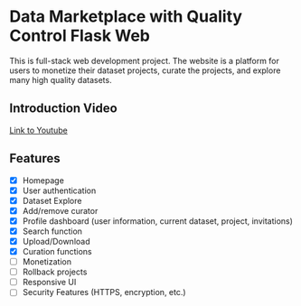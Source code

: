 # Data Marketplace with Quality Control Flask Web #

This is full-stack web development project. The website is a platform for users to monetize their dataset projects, curate the projects, and explore many high quality datasets.

## Introduction Video
[Link to Youtube](https://youtu.be/xHz_7vLR5rc "Link to Youtube")

## Features
- [x] Homepage
- [x] User authentication
- [x] Dataset Explore
- [x] Add/remove curator
- [x] Profile dashboard (user information, current dataset, project, invitations)
- [x] Search function
- [x] Upload/Download
- [x] Curation functions
- [ ] Monetization
- [ ] Rollback projects
- [ ] Responsive UI
- [ ] Security Features (HTTPS, encryption, etc.)
